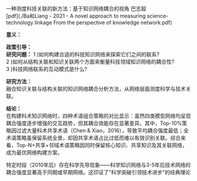 一种测度科技关联的新方法：基于知识网络耦合的视角
巴志超  
[pdf](./Ba和Liang - 2021 - A novel approach to measuring science-technology linkage From the perspective of knowledge network.pdf)  

**意义：**  

**政策引导：**  
**研究问题：** 
1 )如何构建合适的科技知识网络来探索它们之间的联系?   
2 )如何从结构关联和知识关联两个方面来衡量科技领域知识网络的耦合性?   
3 )科技网络联系的互动模式是什么?  

**研究方法：**   
融合知识关联与结构关联的知识网络耦合分析方法，从网络层面测度科学与技术关联。

**结论：**  
在构建科术知识网络时，四种术语组合策略的对比显示：虽然四类模型网络均呈现耦合强度逐步增强的交互趋势，但其耦合效能存在显著差异。其中，Top-10%策略因过滤大量科术共享术语（Chen & Xiao，2016），导致平均耦合强度最低；全术语策略虽保留系统全景，却因共享术语占比过低而难以有效识别关联。综合来看，Top-N+共享+邻域术语策略因同时保留核心知识、共享知识及其关联网络，成为最优网络构建方案。

特定时段（2010年后）存在科学先导现象——科学知识网络与3-5年后技术网络的耦合强度显著高于同期或早期网络。这印证了"科学突破引领技术进步"的经典理论

